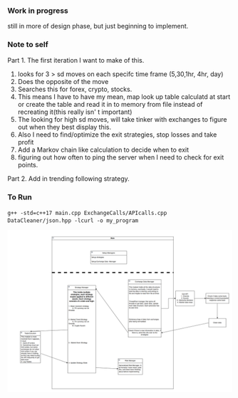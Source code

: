 ### Work in progress
still in more of design phase, but just beginning to implement.


### Note to self

Part 1.
The first iteration I want to make of this.
1. looks for 3 > sd moves on each specifc time frame (5,30,1hr, 4hr, day)
2. Does the opposite of the move
3. Searches this for forex, crypto, stocks.
4. This means I have to have my mean, map look up table calculatd at start or create the table and read it in to memory from file instead of recreating it(this really isn'
t important)
5. The looking for high sd moves, will take tinker with exchanges to figure out when they best display this.
6. Also I need to find/optimize the exit strategies, stop losses and take profit
7. Add a Markov chain like calculation to decide when to exit
8. figuring out how often to ping the server when I need to check for exit points. 


Part 2. Add in trending following strategy.


### To Run
`g++ -std=c++17 main.cpp ExchangeCalls/APIcalls.cpp DataCleaner/json.hpp -lcurl -o my_program`


<img src="FLowAsOfNow.png"/>
